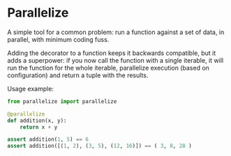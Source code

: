 # Parallelize

A simple tool for a common problem: run a function against a set of data,
in parallel, with minimum coding fuss.

Adding the decorator to a function keeps it backwards compatible, but it
adds a superpower: if you now call the function with a single iterable,
it will run the function for the whole iterable, parallelize execution
(based on configuration) and return a tuple with the results.

Usage example:

```python
from parallelize import parallelize

@parallelize
def addition(x, y):
    return x + y

assert addition(1, 5) == 6
assert addition([(1, 2), (3, 5), (12, 16)]) == ( 3, 8, 28 )
```
